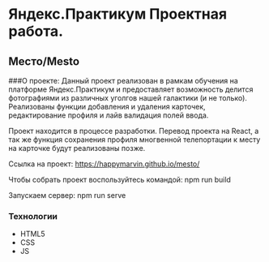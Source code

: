 # Яндекс.Практикум Проектная работа.

## Место/Mesto

###О проекте:
Данный проект реализован в рамкам обучения на платформе Яндекс.Практикум 
и предоставляет возможность делится фотографиями из различных уголгов нашей 
галактики (и не только).
Реализованы функции добавления и удаления карточек, редактирование профиля и 
лайв валидация полей ввода.

Проект находится в процессе разработки. Перевод проекта на React, а так же 
функция сохранения профиля многвенной телепортации к месту на карточке 
будут реализованы позже.

Ссылка на проект:
https://happymarvin.github.io/mesto/

Чтобы собрать проект воспользуйтесь командой:
npm run build

Запускаем сервер:
npm run serve

### Технологии

* HTML5
* CSS
* JS


